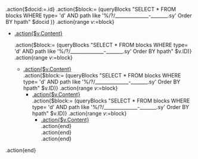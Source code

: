 .action{$docid:=.id}
.action{$block:= (queryBlocks "SELECT * FROM blocks WHERE type= 'd' AND path like '%/?/______________-_______.sy' Order BY hpath" $docid )}
.action{range $v:=$block} 
- [.action{$v.Content}](siyuan://block/.action{$v.ID})


    .action{$block:= (queryBlocks "SELECT * FROM blocks WHERE type= 'd' AND path like '%/?/______________-_______.sy' Order BY hpath" $v.ID)}
    .action{range $v:=$block}
    - [.action{$v.Content}](siyuan://block/.action{$v.ID})    
        .action{$block:= (queryBlocks "SELECT * FROM blocks WHERE type= 'd' AND path like '%/?/______________-_______.sy' Order BY hpath" $v.ID)}
        .action{range $v:=$block}
        - [.action{$v.Content}](siyuan://block/.action{$v.ID})  
            .action{$block:= (queryBlocks "SELECT * FROM blocks WHERE type= 'd' AND path like '%/?/______________-_______.sy' Order BY hpath" $v.ID)}
            .action{range $v:=$block}
            - [.action{$v.Content}](siyuan://block/.action{$v.ID})             
            .action{end}           
        .action{end}         
    .action{end}
              
.action{end}
